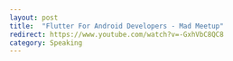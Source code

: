 ```yaml
---
layout: post
title:  "Flutter For Android Developers - Mad Meetup"
redirect: https://www.youtube.com/watch?v=-GxhVbC8QC8
category: Speaking
---
```

